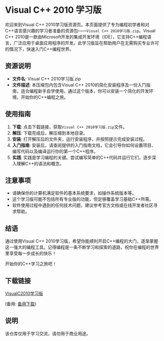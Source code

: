 # Visual C++ 2010 学习版

欢迎来到Visual C++ 2010学习版资源页。本页面提供了专为编程初学者和对C++语言感兴趣的学习者准备的资源包——`Visual C++ 2010学习版.zip`。Visual C++ 2010是一款由Microsoft开发的集成开发环境（IDE），它支持C++编程语言，广泛应用于桌面应用程序的开发。此学习版旨在帮助用户在无需购买专业许可的情况下，快速入门C++编程世界。

## 资源说明

- **文件名**: Visual C++ 2010学习版.zip
- **文件描述**: 本压缩包内包含Visual C++ 2010的简化安装程序及一份入门指南，适合编程新手自学使用。通过这个版本，你可以安装一个简化的开发环境，开始你的C++编程之旅。
  
## 使用指南

1. **下载**: 点击下载链接，获取`Visual C++ 2010学习版.zip`文件。
2. **解压**: 下载完成后，解压缩到本地目录。
3. **安装**: 打开解压后的文件夹，运行安装程序，并按照提示完成安装过程。
4. **入门指南**: 安装后，请查阅提供的入门指南文档，它会引导你如何设置项目、编写代码以及编译运行你的第一个C++程序。
5. **实践**: 实践是学习编程的关键。尝试编写简单的C++代码并运行它们，逐步深入理解C++的语法和概念。

## 注意事项

- 请确保你的计算机满足软件的基本系统要求，如操作系统版本等。
- 这个学习版可能不包括所有专业版的功能，但足够覆盖学习基础C++所需。
- 软件使用过程中遇到的任何技术问题，建议参考官方文档或在线开发者社区寻求帮助。

## 结语

通过使用Visual C++ 2010学习版，希望你能顺利开启C++编程的大门，逐渐掌握这一强大的编程工具。记得编程是一条不断学习和探索的道路，祝你在编程的世界里享受每一步成长的快乐！

开始你的C++学习之旅吧！

## 下载链接
[VisualC2010学习版](https://pan.quark.cn/s/56703e2f58af) 

(备用: [备用下载](https://pan.baidu.com/s/1WoMDYj3jzHsZ_IqJcJXfNg?pwd=1234))

## 说明

该仓库仅用于学习交流，请勿用于商业用途。
